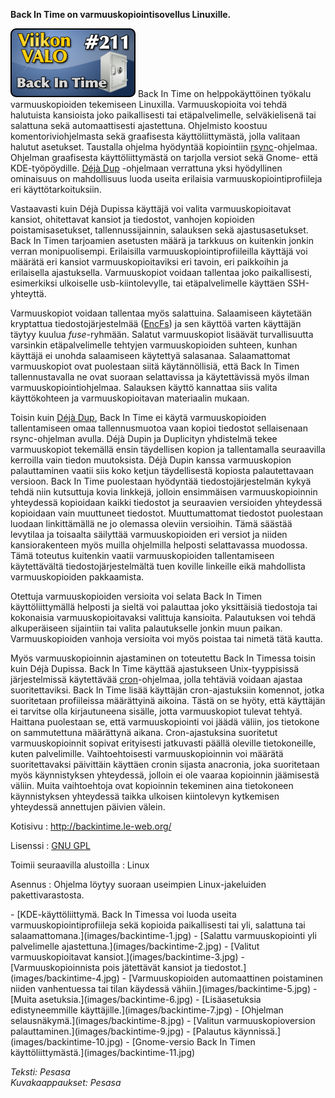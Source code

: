 <!--
Title: Back in time
Week: 5x03
Number: 211
Date: 2015/01/11
Pageimage: valo211-backintime.png
Tags: Linux,Varmuuskopiointi,Tietoturva
-->

**Back In Time on varmuuskopiointisovellus Linuxille.**

![](images/valo211-backintime.png "fig:valo211-backintime.png") Back In Time on
helppokäyttöinen työkalu varmuuskopioiden tekemiseen Linuxilla.
Varmuuskopioita voi tehdä halutuista kansioista joko paikallisesti tai
etäpalvelimelle, selväkielisenä tai salattuna sekä automaattisesti
ajastettuna. Ohjelmisto koostuu komentoriviohjelmasta sekä graafisesta
käyttöliittymästä, jolla valitaan halutut asetukset. Taustalla ohjelma
hyödyntää kopiointiin
[rsync](https://en.wikipedia.org/wiki/Rsync)-ohjelmaa. Ohjelman
graafisesta käyttöliittymästä on tarjolla versiot sekä Gnome- että
KDE-työpöydille. [Déjà Dup](Deja_Dup) -ohjelmaan verrattuna
yksi hyödyllinen ominaisuus on mahdollisuus luoda useita erilaisia
varmuuskopiointiprofiileja eri käyttötarkoituksiin.

Vastaavasti kuin Déjà Dupissa käyttäjä voi valita varmuuskopioitavat
kansiot, ohitettavat kansiot ja tiedostot, vanhojen kopioiden
poistamisasetukset, tallennussijainnin, salauksen sekä ajastusasetukset.
Back In Timen tarjoamien asetusten määrä ja tarkkuus on kuitenkin jonkin
verran monipuolisempi. Erilaisilla varmuuskopiointiprofiileilla käyttäjä
voi määrätä eri kansiot varmuuskopioitaviksi eri tavoin, eri paikkoihin
ja erilaisella ajastuksella. Varmuuskopiot voidaan tallentaa joko
paikallisesti, esimerkiksi ulkoiselle usb-kiintolevylle, tai
etäpalvelimelle käyttäen SSH-yhteyttä.

Varmuuskopiot voidaan tallentaa myös salattuina. Salaamiseen käytetään
kryptattua tiedostojärjestelmää
([EncFs](https://en.wikipedia.org/wiki/EncFS)) ja sen käyttöä varten
käyttäjän täytyy kuulua *fuse*-ryhmään. Salatut varmuuskopiot lisäävät
turvallisuutta varsinkin etäpalvelimelle tehtyjen varmuuskopioiden
suhteen, kunhan käyttäjä ei unohda salaamiseen käytettyä salasanaa.
Salaamattomat varmuuskopiot ovat puolestaan siitä käytännöllisiä, että
Back In Timen tallennustavalla ne ovat suoraan selattavissa ja
käytettävissä myös ilman varmuuskopiointiohjelmaa. Salauksen käyttö
kannattaa siis valita käyttökohteen ja varmuuskopioitavan materiaalin
mukaan.

Toisin kuin [Déjà Dup](Deja_Dup), Back In Time ei käytä
varmuuskopioiden tallentamiseen omaa tallennusmuotoa vaan kopioi
tiedostot sellaisenaan rsync-ohjelman avulla. Déjà Dupin ja Duplicityn
yhdistelmä tekee varmuuskopiot tekemällä ensin täydellisen kopion ja
tallentamalla seuraavilla kerroilla vain tiedon muutoksista. Déjà Dupin
kanssa varmuuskopion palauttaminen vaatii siis koko ketjun täydellisestä
kopiosta palautettavaan versioon. Back In Time puolestaan hyödyntää
tiedostojärjestelmän kykyä tehdä niin kutsuttuja kovia linkkejä, jolloin
ensimmäisen varmuuskopioinnin yhteydessä kopioidaan kaikki tiedostot ja
seuraavien versioiden yhteydessä kopioidaan vain muuttuneet tiedostot.
Muuttumattomat tiedostot puolestaan luodaan linkittämällä ne jo olemassa
oleviin versioihin. Tämä säästää levytilaa ja toisaalta säilyttää
varmuuskopioiden eri versiot ja niiden kansiorakenteen myös muilla
ohjelmilla helposti selattavassa muodossa. Tämä toteutus kuitenkin
vaatii varmuuskopioiden tallentamiseen käytettävältä
tiedostojärjestelmältä tuen koville linkeille eikä mahdollista
varmuuskopioiden pakkaamista.

Otettuja varmuuskopioiden versioita voi selata Back In Timen
käyttöliittymällä helposti ja sieltä voi palauttaa joko yksittäisiä
tiedostoja tai kokonaisia varmuuskopioitavaksi valittuja kansioita.
Palautuksen voi tehdä alkuperäiseen sijaintiin tai valita palautukselle
jonkin muun paikan. Varmuuskopioiden vanhoja versioita voi myös poistaa
tai nimetä tätä kautta.

Myös varmuuskopioinnin ajastaminen on toteutettu Back In Timessa toisin
kuin Déjà Dupissa. Back In Time käyttää ajastukseen Unix-tyyppisissä
järjestelmissä käytettävää
[cron](https://en.wikipedia.org/wiki/Cron)-ohjelmaa, jolla tehtäviä
voidaan ajastaa suoritettaviksi. Back In Time lisää käyttäjän
cron-ajastuksiin komennot, jotka suoritetaan profiileissa määrättyinä
aikoina. Tästä on se hyöty, että käyttäjän ei tarvitse olla
kirjautuneena sisälle, jotta varmuuskopiot tulevat tehtyä. Haittana
puolestaan se, että varmuuskopiointi voi jäädä väliin, jos tietokone on
sammutettuna määrättynä aikana. Cron-ajastuksina suoritetut
varmuuskopioinnit sopivat erityisesti jatkuvasti päällä oleville
tietokoneille, kuten palvelimille. Vaihtoehtoisesti varmuuskopioinnin
voi määrätä suoritettavaksi päivittäin käyttäen cronin sijasta
anacronia, joka suoritetaan myös käynnistyksen yhteydessä, jolloin ei
ole vaaraa kopioinnin jäämisestä väliin. Muita vaihtoehtoja ovat
kopioinnin tekeminen aina tietokoneen käynnistyksen yhteydessä taikka
ulkoisen kiintolevyn kytkemisen yhteydessä annettujen päivien välein.

Kotisivu
:   <http://backintime.le-web.org/>

Lisenssi
:   [GNU GPL](GNU_GPL)

Toimii seuraavilla alustoilla
:   Linux

Asennus
:   Ohjelma löytyy suoraan useimpien Linux-jakeluiden pakettivarastosta.

<div class="psgallery" markdown="1">
-   [KDE-käyttöliittymä. Back In Timessa voi luoda useita
    varmuuskopiointiprofiileja sekä kopioida paikallisesti tai <SSH:n>
    yli, salattuna tai salaamattomana.](images/backintime-1.jpg)
-   [Salattu varmuuskopiointi <SSH:n> yli palvelimelle
    ajastettuna.](images/backintime-2.jpg)
-   [Valitut varmuuskopioitavat kansiot.](images/backintime-3.jpg)
-   [Varmuuskopioinnista pois jätettävät kansiot ja
    tiedostot.](images/backintime-4.jpg)
-   [Varmuuskopioiden automaattinen poistaminen niiden vanhentuessa tai
    tilan käydessä vähiin.](images/backintime-5.jpg)
-   [Muita asetuksia.](images/backintime-6.jpg)
-   [Lisäasetuksia edistyneemmille
    käyttäjille.](images/backintime-7.jpg)
-   [Ohjelman selausnäkymä.](images/backintime-8.jpg)
-   [Valitun varmuuskopioversion
    palauttaminen.](images/backintime-9.jpg)
-   [Palautus käynnissä.](images/backintime-10.jpg)
-   [Gnome-versio Back In Timen
    käyttöliittymästä.](images/backintime-11.jpg)
</div>

*Teksti: Pesasa* <br />
*Kuvakaappaukset: Pesasa*

